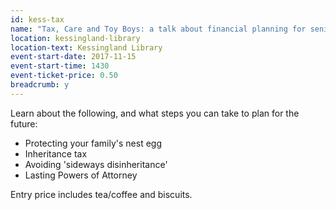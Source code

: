 ```yaml
---
id: kess-tax
name: "Tax, Care and Toy Boys: a talk about financial planning for seniors"
location: kessingland-library
location-text: Kessingland Library
event-start-date: 2017-11-15
event-start-time: 1430
event-ticket-price: 0.50
breadcrumb: y
---
```


Learn about the following, and what steps you can take to plan for the future:

* Protecting your family's nest egg
* Inheritance tax
* Avoiding 'sideways disinheritance'
* Lasting Powers of Attorney

Entry price includes tea/coffee and biscuits.
